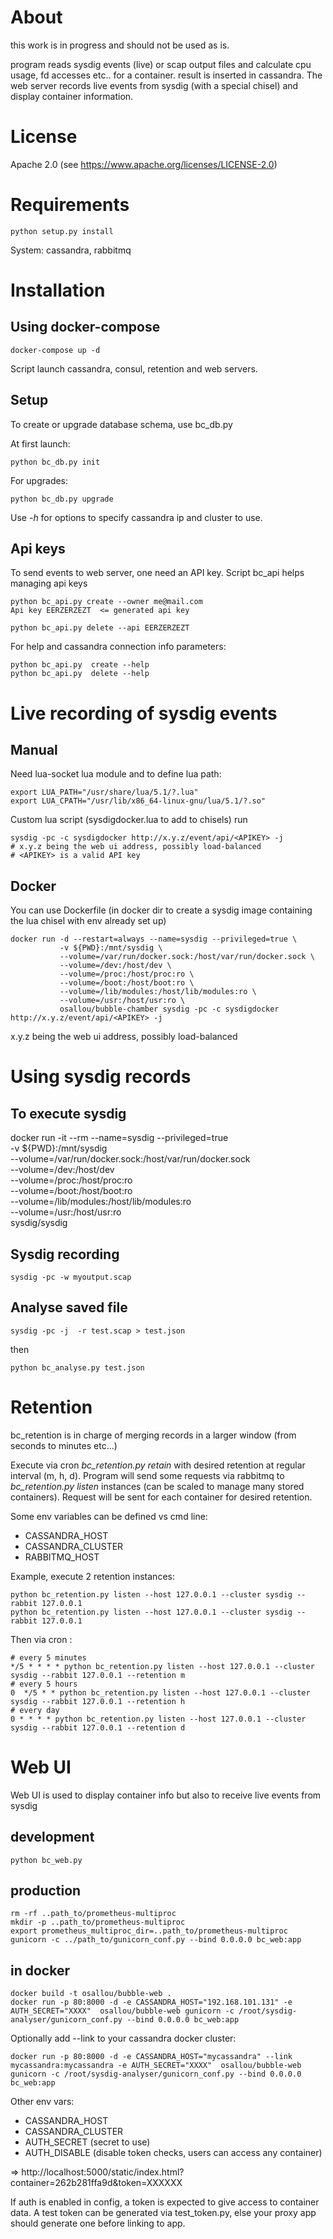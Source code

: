 # About

this work is in progress and should not be used as is.

program reads sysdig events (live) or scap output files and calculate cpu usage, fd accesses etc.. for a container.
result is inserted in cassandra.
The web server records live events from sysdig (with a special chisel) and display container information.

# License

Apache 2.0 (see https://www.apache.org/licenses/LICENSE-2.0)


# Requirements

    python setup.py install

System: cassandra, rabbitmq


# Installation

## Using docker-compose

    docker-compose up -d


Script launch cassandra, consul, retention and web servers.

## Setup

To create or upgrade database schema, use bc_db.py

At first launch:

    python bc_db.py init

For upgrades:

    python bc_db.py upgrade


Use *-h* for options to specify cassandra ip and cluster to use.


## Api keys

To send events to web server, one need an API key. Script bc_api helps managing api keys

    python bc_api.py create --owner me@mail.com
    Api key EERZERZEZT  <= generated api key

    python bc_api.py delete --api EERZERZEZT

For help and cassandra connection info parameters:

    python bc_api.py  create --help
    python bc_api.py  delete --help

# Live recording of sysdig events

## Manual

Need lua-socket lua module and to define lua path:

    export LUA_PATH="/usr/share/lua/5.1/?.lua"
    export LUA_CPATH="/usr/lib/x86_64-linux-gnu/lua/5.1/?.so"

Custom lua script (sysdigdocker.lua to add to chisels) run

    sysdig -pc -c sysdigdocker http://x.y.z/event/api/<APIKEY> -j
    # x.y.z being the web ui address, possibly load-balanced
    # <APIKEY> is a valid API key


## Docker

You can use Dockerfile (in docker dir to create a sysdig image containing the lua chisel with env already set up)

    docker run -d --restart=always --name=sysdig --privileged=true \
               -v ${PWD}:/mnt/sysdig \
               --volume=/var/run/docker.sock:/host/var/run/docker.sock \
               --volume=/dev:/host/dev \
               --volume=/proc:/host/proc:ro \
               --volume=/boot:/host/boot:ro \
               --volume=/lib/modules:/host/lib/modules:ro \
               --volume=/usr:/host/usr:ro \
               osallou/bubble-chamber sysdig -pc -c sysdigdocker http://x.y.z/event/api/<APIKEY> -j

x.y.z being the web ui address, possibly load-balanced


# Using sysdig records

## To execute sysdig

docker run -it --rm --name=sysdig --privileged=true \
           -v ${PWD}:/mnt/sysdig \
           --volume=/var/run/docker.sock:/host/var/run/docker.sock \
           --volume=/dev:/host/dev \
           --volume=/proc:/host/proc:ro \
           --volume=/boot:/host/boot:ro \
           --volume=/lib/modules:/host/lib/modules:ro \
           --volume=/usr:/host/usr:ro \
           sysdig/sysdig

## Sysdig recording

    sysdig -pc -w myoutput.scap



## Analyse saved file


    sysdig -pc -j  -r test.scap > test.json


then

    python bc_analyse.py test.json


# Retention

bc_retention is in charge of merging records in a larger window (from seconds to minutes etc...)

Execute via cron *bc_retention.py retain* with desired retention at regular interval (m, h, d). Program will send some requests via rabbitmq to *bc_retention.py listen* instances (can be scaled to manage many stored containers). Request will be sent for each container for desired retention.

Some env variables can be defined vs cmd line:

 * CASSANDRA_HOST
 * CASSANDRA_CLUSTER
 * RABBITMQ_HOST

Example, execute 2 retention instances:

    python bc_retention.py listen --host 127.0.0.1 --cluster sysdig --rabbit 127.0.0.1
    python bc_retention.py listen --host 127.0.0.1 --cluster sysdig --rabbit 127.0.0.1

Then via cron :

    # every 5 minutes
    */5 * * * * python bc_retention.py listen --host 127.0.0.1 --cluster sysdig --rabbit 127.0.0.1 --retention m
    # every 5 hours
    0  */5 * * python bc_retention.py listen --host 127.0.0.1 --cluster sysdig --rabbit 127.0.0.1 --retention h
    # every day
    0 * * * * python bc_retention.py listen --host 127.0.0.1 --cluster sysdig --rabbit 127.0.0.1 --retention d

# Web UI

Web UI is used to display container info but also to receive live events from sysdig

## development

    python bc_web.py

## production

    rm -rf ..path_to/prometheus-multiproc
    mkdir -p ..path_to/prometheus-multiproc
    export prometheus_multiproc_dir=..path_to/prometheus-multiproc
    gunicorn -c ../path_to/gunicorn_conf.py --bind 0.0.0.0 bc_web:app

## in docker

    docker build -t osallou/bubble-web .
    docker run -p 80:8000 -d -e CASSANDRA_HOST="192.168.101.131" -e AUTH_SECRET="XXXX"  osallou/bubble-web gunicorn -c /root/sysdig-analyser/gunicorn_conf.py --bind 0.0.0.0 bc_web:app

Optionally add --link to your cassandra docker cluster:

    docker run -p 80:8000 -d -e CASSANDRA_HOST="mycassandra" --link mycassandra:mycassandra -e AUTH_SECRET="XXXX"  osallou/bubble-web gunicorn -c /root/sysdig-analyser/gunicorn_conf.py --bind 0.0.0.0 bc_web:app

Other env vars:

 * CASSANDRA_HOST
 * CASSANDRA_CLUSTER
 * AUTH_SECRET (secret to use)
 * AUTH_DISABLE (disable token checks, users can access any container)

=> http://localhost:5000/static/index.html?container=262b281ffa9d&token=XXXXXX

If auth is enabled in config, a token is expected to give access to container data.
A test token can be generated via test_token.py, else your proxy app should generate one before linking to app.
